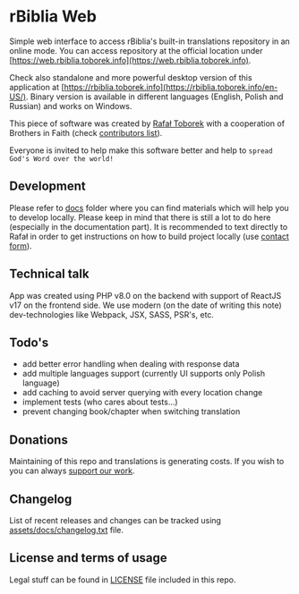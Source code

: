 rBiblia Web
===========

Simple web interface to access rBiblia's built-in translations repository in an online mode. You can access repository at the official location under [https://web.rbiblia.toborek.info](https://web.rbiblia.toborek.info).

Check also standalone and more powerful desktop version of this application at [https://rbiblia.toborek.info](https://rbiblia.toborek.info/en-US/). Binary version is available in different languages (English, Polish and Russian) and works on Windows.

This piece of software was created by [Rafał Toborek](https://github.com/clash82) with a cooperation of Brothers in Faith (check [contributors list](https://github.com/rBiblia/rbiblia-web/graphs/contributors)).

Everyone is invited to help make this software better and help to `spread God's Word over the world!` 

Development
-----------
Please refer to [docs](https://github.com/rBiblia/rbiblia-web/tree/master/docs) folder where you can find materials which will help you to develop locally. Please keep in mind that there is still a lot to do here (especially in the documentation part). It is recommended to text directly to Rafał in order to get instructions on how to build project locally (use [contact form](https://kontakt.toborek.info)).

Technical talk
--------------
App was created using PHP v8.0 on the backend with support of ReactJS v17 on the frontend side. We use modern (on the date of writing this note) dev-technologies like Webpack, JSX, SASS, PSR's, etc.

Todo's
------
- add better error handling when dealing with response data
- add multiple languages support (currently UI supports only Polish language)
- add caching to avoid server querying with every location change
- implement tests (who cares about tests...)
- prevent changing book/chapter when switching translation

Donations
---------
Maintaining of this repo and translations is generating costs. If you wish to you can always [support our work](https://rbiblia.toborek.info/donation/).

Changelog
---------
List of recent releases and changes can be tracked using [assets/docs/changelog.txt](https://github.com/rBiblia/rbiblia-web/blob/master/assets/docs/changelog.txt) file.

License and terms of usage
--------------------------
Legal stuff can be found in [LICENSE](https://github.com/rBiblia/rbiblia-web/blob/master/LICENSE) file included in this repo.
